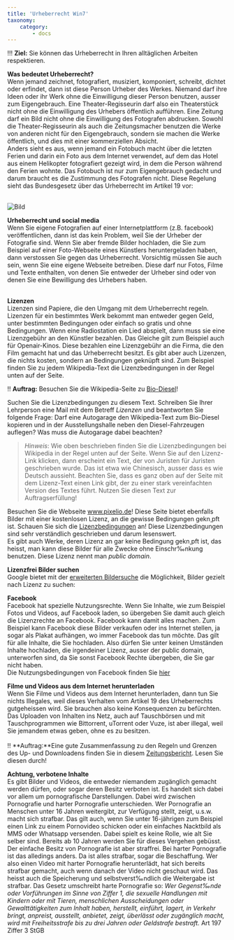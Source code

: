 ```yaml
---
title: 'Urheberrecht Win7'
taxonomy:
    category:
        - docs
---
```


!!! **Ziel:** Sie können das Urheberrecht in Ihren alltäglichen Arbeiten respektieren.

**Was bedeutet Urheberrecht?**<br>
Wenn jemand zeichnet, fotografiert, musiziert, komponiert, schreibt, dichtet oder erfindet, dann ist diese Person Urheber des Werkes. Niemand darf ihre Ideen oder ihr Werk ohne die Einwilligung dieser Person benutzen, ausser zum Eigengebrauch. Eine Theater-Regisseurin darf also ein Theaterstück nicht ohne die Einwilligung des Urhebers öffentlich aufführen. Eine Zeitung darf ein Bild nicht ohne die Einwilligung des Fotografen abdrucken. Sowohl die Theater-Regisseurin als auch die Zeitungsmacher benutzen die Werke von anderen nicht für den Eigengebrauch, sondern sie machen die Werke öffentlich, und dies mit einer kommerziellen Absicht.<br>
Anders sieht es aus, wenn jemand ein Fotobuch macht über die letzten Ferien und darin ein Foto aus dem Internet verwendet, auf dem das Hotel aus einem Helikopter fotografiert gezeigt wird, in dem die Person während den Ferien wohnte. Das Fotobuch ist nur zum Eigengebrauch gedacht und darum braucht es die Zustimmung des Fotografen nicht. Diese Regelung sieht das Bundesgesetz über das Urheberrecht im Artikel 19 vor: <br><br>

![Bild](http://tacamo.ch/byod/resources/art19.jpg)<br>

**Urheberrecht und social media**<br>
Wenn Sie eigene Fotografien auf einer Internetplattform (z.B. facebook) veröffentlichen, dann ist das kein Problem, weil Sie der Urheber der Fotografie sind. Wenn Sie aber fremde Bilder hochladen, die Sie zum Beispiel auf einer Foto-Webseite eines Künstlers heruntergeladen haben, dann verstossen Sie gegen das Urheberrecht. Vorsichtig müssen Sie auch sein, wenn Sie eine eigene Webseite betreiben. Diese darf nur Fotos, Filme und Texte enthalten, von denen Sie entweder der Urheber sind oder von denen Sie eine Bewilligung des Urhebers haben.<br><br>

**Lizenzen**<br>
Lizenzen sind Papiere, die den Umgang mit dem Urheberrecht regeln. Lizenzen für ein bestimmtes Werk bekommt man entweder gegen Geld, unter bestimmten Bedingungen oder einfach so gratis und ohne Bedingungen. Wenn eine Radiostation ein Lied abspielt, dann muss sie eine Lizenzgebühr an den Künstler bezahlen. Das Gleiche gilt zum Beispiel auch für Openair-Kinos. Diese bezahlen eine Lizenzgebühr an die Firma, die den Film gemacht hat und das Urheberrecht besitzt.
Es gibt aber auch Lizenzen, die nichts kosten, sondern an Bedingungen geknüpft sind. Zum Beispiel finden Sie zu jedem Wikipedia-Text die Lizenzbedingungen in der Regel unten auf der Seite. <br>

!! **Auftrag:** Besuchen Sie die Wikipedia-Seite zu [Bio-Diesel](http://de.wikipedia.org/wiki/Biodiesel)!

Suchen Sie die Lizenzbedingungen zu diesem Text. Schreiben Sie Ihrer Lehrperson eine Mail mit dem Betreff *Lizenzen* und beantworten Sie folgende Frage: Darf eine Autogarage den Wikipedia-Text zum Bio-Diesel kopieren und in der Ausstellungshalle neben den Diesel-Fahrzeugen auflegen? Was muss die Autogarage dabei beachten?<br>
>*Hinweis*: Wie oben beschrieben finden Sie die Lizenzbedingungen bei Wikipedia in der Regel unten auf der Seite. Wenn Sie auf den Lizenz-Link klicken, dann erscheint ein Text, der von Juristen für Juristen geschrieben wurde. Das ist etwa wie Chinesisch, ausser dass es wie Deutsch aussieht. Beachten Sie, dass es ganz oben auf der Seite mit dem Lizenz-Text einen Link gibt, der zu einer stark vereinfachten Version des Textes führt. Nutzen Sie diesen Text zur Auftragserfüllung!<br>

Besuchen Sie die Webseite www.pixelio.de! Diese Seite bietet ebenfalls Bilder mit einer kostenlosen Lizenz, an die gewisse Bedingungen gekn¸pft ist. Schauen Sie sich die  [Lizenzbedingungen](http://hilfe.pixelio.de/index.php?action=artikel&cat=8&id=81&artlang=de) an! Diese Lizenzbedingungen sind sehr verständlich geschrieben und darum lesenswert.<br>
Es gibt auch Werke, deren Lizenz an gar keine Bedingung gekn¸pft ist, das heisst, man kann diese Bilder für alle Zwecke ohne Einschr‰nkung benutzen. Diese Lizenz nennt man *public domain*.<br>

**Lizenzfrei Bilder suchen**<br>
Google bietet mit der [erweiterten Bildersuche](http://www.google.ch/advanced_image_search|) die Möglichkeit, Bilder gezielt nach Lizenz zu suchen: <br>

**Facebook**<br>
Facebook hat spezielle Nutzungsrechte. Wenn Sie Inhalte, wie zum Beispiel Fotos und Videos, auf Facebook laden, so übergeben Sie damit auch gleich die Lizenzrechte an Facebook. Facebook kann damit alles machen. Zum Beispiel kann Facebook diese Bilder verkaufen oder ins Internet stellen, ja sogar als Plakat aufhängen, wo immer Facebook das tun möchte. Das gilt für alle Inhalte, die Sie hochladen. Also dürfen Sie unter keinen Umständen Inhalte hochladen, die irgendeiner Lizenz, ausser der public domain, unterworfen sind, da Sie sonst Facebook Rechte übergeben, die Sie gar nicht haben.<br>
Die Nutzungsbedingungen von Facebook finden Sie [hier](https://www.facebook.com/legal/terms?locale=de_DE)<br>

**Filme und Videos aus dem Internet herunterladen**<br>
Wenn Sie Filme und Videos aus dem Internet herunterladen, dann tun Sie nichts Illegales, weil dieses Verhalten vom Artikel 19 des Urheberrechts gutgeheissen wird. Sie brauchen also keine Konsequenzen zu befürchten. Das Uploaden von Inhalten ins Netz, auch auf Tauschbörsen und mit Tauschprogrammen wie Bittorrent, uTorrent oder Vuze, ist aber illegal, weil Sie jemandem etwas geben, ohne es zu besitzen.<br><br>
!! **Auftrag:**Eine gute Zusammenfassung zu den Regeln und Grenzen des Up- und Downloadens finden Sie in diesem [Zeitungsbericht](http://www.20min.ch/community/stories/story/19984742). Lesen Sie diesen durch! <br>

**Achtung, verbotene Inhalte**<br>
Es gibt Bilder und Videos, die entweder niemandem zugänglich gemacht werden dürfen, oder sogar deren Besitz verboten ist. Es handelt sich dabei vor allem um pornografische Darstellungen. Dabei wird zwischen Pornografie und harter Pornografie unterschieden. Wer Pornografie an Menschen unter 16 Jahren weitergibt, zur Verfügung stellt, zeigt, u.s.w. macht sich strafbar. Das gilt auch, wenn Sie unter 16-jährigen  zum Beispiel einen Link zu einem Pornovideo schicken oder ein einfaches Nacktbild als MMS oder Whatsapp versenden. Dabei spielt es keine Rolle, wie alt Sie selber sind. Bereits ab 10 Jahren werden Sie für dieses Vergehen gebüsst. Der einfache Besitz von Pornografie ist aber straffrei.
Bei harter Pornografie ist das alledings anders. Da ist alles strafbar, sogar die Beschaffung. Wer also einen Video mit harter Pornografie herunterlädt, hat sich bereits strafbar gemacht, auch wenn danach der Video nicht geschaut wird. Das heisst auch die Speicherung und selbstverst‰ndlich die Weitergabe ist strafbar.
Das Gesetz umschreibt harte Pornografie so: *Wer Gegenst‰nde oder Vorführungen im Sinne von Ziffer 1, die sexuelle Handlungen mit Kindern oder mit Tieren, menschlichen Ausscheidungen oder Gewalttätigkeiten zum Inhalt haben, herstellt, einführt, lagert, in Verkehr bringt, anpreist, ausstellt, anbietet, zeigt, überlässt oder zugänglich macht, wird mit Freiheitsstrafe bis zu drei Jahren oder Geldstrafe bestraft.* Art 197 Ziffer 3 StGB





